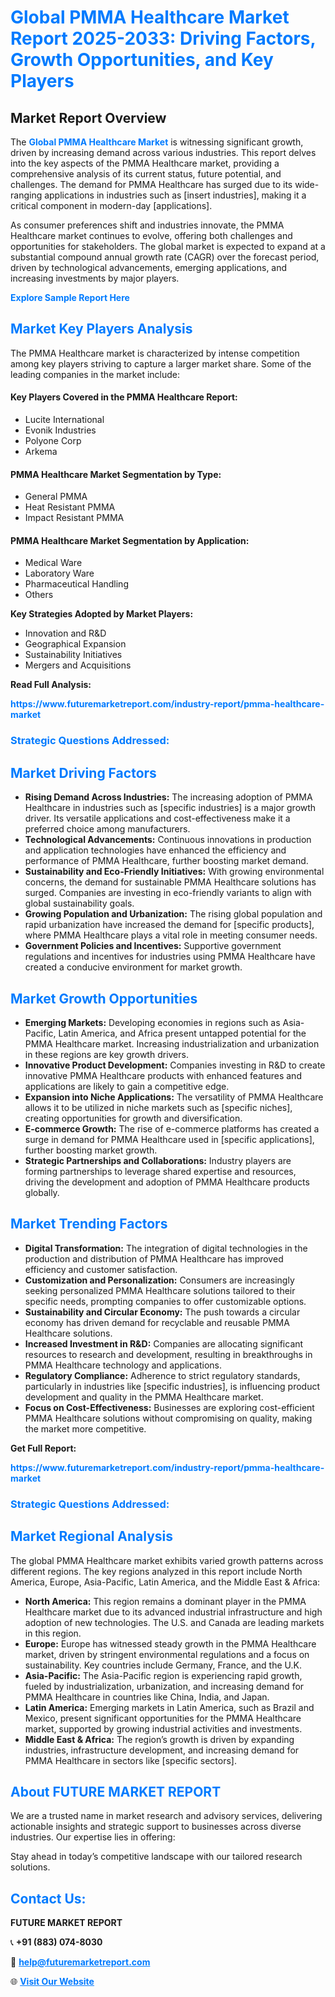<h1 style="color: #007BFF;">Global PMMA Healthcare Market Report 2025-2033: Driving Factors, Growth Opportunities, and Key Players</h1>

<section id="overview">
<h2>Market Report Overview</h2>
<p>The <a href="https://www.futuremarketreport.com/industry-report/pmma-healthcare-market" style="color: #007BFF; text-decoration: none;"><strong>Global PMMA Healthcare Market</strong></a> is witnessing significant growth, driven by increasing demand across various industries. This report delves into the key aspects of the PMMA Healthcare market, providing a comprehensive analysis of its current status, future potential, and challenges. The demand for PMMA Healthcare has surged due to its wide-ranging applications in industries such as [insert industries], making it a critical component in modern-day [applications].</p>
<p>As consumer preferences shift and industries innovate, the PMMA Healthcare market continues to evolve, offering both challenges and opportunities for stakeholders. The global market is expected to expand at a substantial compound annual growth rate (CAGR) over the forecast period, driven by technological advancements, emerging applications, and increasing investments by major players.</p>
</section>

<section id="overview">
<p><a href="https://www.futuremarketreport.com/request-sample/reportId=27688" style="color: #007BFF; text-decoration: none;"><strong>Explore Sample Report Here</strong></a></p>
</section>

<section id="key-players">
<h2 style="color: #007BFF;">Market Key Players Analysis</h2>
<p>The PMMA Healthcare market is characterized by intense competition among key players striving to capture a larger market share. Some of the leading companies in the market include:</p>
<h4>Key Players Covered in the PMMA Healthcare Report:</h4>
<ul><li>Lucite International</li><li>Evonik Industries</li><li>Polyone Corp</li><li>Arkema</li></ul>
<h4>PMMA Healthcare Market Segmentation by Type:</h4>
<ul><li>General PMMA</li><li>Heat Resistant PMMA</li><li>Impact Resistant PMMA</li></ul>

<h4>PMMA Healthcare Market Segmentation by Application:</h4>
<ul><li>Medical Ware</li><li>Laboratory Ware</li><li>Pharmaceutical Handling</li><li>Others</li></ul>
<p><strong>Key Strategies Adopted by Market Players:</strong></p>
<ul>
<li>Innovation and R&D</li>
<li>Geographical Expansion</li>
<li>Sustainability Initiatives</li>
<li>Mergers and Acquisitions</li>
</ul>
</section>

<section>
<p><strong>Read Full Analysis: </strong></p><a href="https://www.futuremarketreport.com/industry-report/pmma-healthcare-market" style="color: #007BFF; text-decoration: none;"><strong>https://www.futuremarketreport.com/industry-report/pmma-healthcare-market</strong></a>
<h3 style="color: #007BFF;">Strategic Questions Addressed:</h3>
</section>

<section id="driving-factors">
<h2 style="color: #007BFF;">Market Driving Factors</h2>
<ul>
<li><strong>Rising Demand Across Industries:</strong> The increasing adoption of PMMA Healthcare in industries such as [specific industries] is a major growth driver. Its versatile applications and cost-effectiveness make it a preferred choice among manufacturers.</li>
<li><strong>Technological Advancements:</strong> Continuous innovations in production and application technologies have enhanced the efficiency and performance of PMMA Healthcare, further boosting market demand.</li>
<li><strong>Sustainability and Eco-Friendly Initiatives:</strong> With growing environmental concerns, the demand for sustainable PMMA Healthcare solutions has surged. Companies are investing in eco-friendly variants to align with global sustainability goals.</li>
<li><strong>Growing Population and Urbanization:</strong> The rising global population and rapid urbanization have increased the demand for [specific products], where PMMA Healthcare plays a vital role in meeting consumer needs.</li>
<li><strong>Government Policies and Incentives:</strong> Supportive government regulations and incentives for industries using PMMA Healthcare have created a conducive environment for market growth.</li>
</ul>
</section>

<section id="growth-opportunities">
<h2 style="color: #007BFF;">Market Growth Opportunities</h2>
<ul>
<li><strong>Emerging Markets:</strong> Developing economies in regions such as Asia-Pacific, Latin America, and Africa present untapped potential for the PMMA Healthcare market. Increasing industrialization and urbanization in these regions are key growth drivers.</li>
<li><strong>Innovative Product Development:</strong> Companies investing in R&D to create innovative PMMA Healthcare products with enhanced features and applications are likely to gain a competitive edge.</li>
<li><strong>Expansion into Niche Applications:</strong> The versatility of PMMA Healthcare allows it to be utilized in niche markets such as [specific niches], creating opportunities for growth and diversification.</li>
<li><strong>E-commerce Growth:</strong> The rise of e-commerce platforms has created a surge in demand for PMMA Healthcare used in [specific applications], further boosting market growth.</li>
<li><strong>Strategic Partnerships and Collaborations:</strong> Industry players are forming partnerships to leverage shared expertise and resources, driving the development and adoption of PMMA Healthcare products globally.</li>
</ul>
</section>

<section id="trending-factors">
<h2 style="color: #007BFF;">Market Trending Factors</h2>
<ul>
<li><strong>Digital Transformation:</strong> The integration of digital technologies in the production and distribution of PMMA Healthcare has improved efficiency and customer satisfaction.</li>
<li><strong>Customization and Personalization:</strong> Consumers are increasingly seeking personalized PMMA Healthcare solutions tailored to their specific needs, prompting companies to offer customizable options.</li>
<li><strong>Sustainability and Circular Economy:</strong> The push towards a circular economy has driven demand for recyclable and reusable PMMA Healthcare solutions.</li>
<li><strong>Increased Investment in R&D:</strong> Companies are allocating significant resources to research and development, resulting in breakthroughs in PMMA Healthcare technology and applications.</li>
<li><strong>Regulatory Compliance:</strong> Adherence to strict regulatory standards, particularly in industries like [specific industries], is influencing product development and quality in the PMMA Healthcare market.</li>
<li><strong>Focus on Cost-Effectiveness:</strong> Businesses are exploring cost-efficient PMMA Healthcare solutions without compromising on quality, making the market more competitive.</li>
</ul>
</section>

<section>
<p><strong>Get Full Report: </strong></p><a href="https://www.futuremarketreport.com/industry-report/pmma-healthcare-market" style="color: #007BFF; text-decoration: none;"><strong>https://www.futuremarketreport.com/industry-report/pmma-healthcare-market</strong></a>
<h3 style="color: #007BFF;">Strategic Questions Addressed:</h3>
</section>


<section id="regional-analysis">
<h2 style="color: #007BFF;">Market Regional Analysis</h2>
<p>The global PMMA Healthcare market exhibits varied growth patterns across different regions. The key regions analyzed in this report include North America, Europe, Asia-Pacific, Latin America, and the Middle East & Africa:</p>
<ul>
<li><strong>North America:</strong> This region remains a dominant player in the PMMA Healthcare market due to its advanced industrial infrastructure and high adoption of new technologies. The U.S. and Canada are leading markets in this region.</li>
<li><strong>Europe:</strong> Europe has witnessed steady growth in the PMMA Healthcare market, driven by stringent environmental regulations and a focus on sustainability. Key countries include Germany, France, and the U.K.</li>
<li><strong>Asia-Pacific:</strong> The Asia-Pacific region is experiencing rapid growth, fueled by industrialization, urbanization, and increasing demand for PMMA Healthcare in countries like China, India, and Japan.</li>
<li><strong>Latin America:</strong> Emerging markets in Latin America, such as Brazil and Mexico, present significant opportunities for the PMMA Healthcare market, supported by growing industrial activities and investments.</li>
<li><strong>Middle East & Africa:</strong> The region’s growth is driven by expanding industries, infrastructure development, and increasing demand for PMMA Healthcare in sectors like [specific sectors].</li>
</ul>
</section>

<footer>
<h2 style="color: #007BFF;">About FUTURE MARKET REPORT</h2>
<p>We are a trusted name in market research and advisory services, delivering actionable insights and strategic support to businesses across diverse industries. Our expertise lies in offering:</p>

<p>Stay ahead in today’s competitive landscape with our tailored research solutions.</p>

<h2 style="color: #007BFF;">Contact Us:</h2>
<p><strong>FUTURE MARKET REPORT</strong></p>
<p>📞 <strong>+91 (883) 074-8030</strong></p>
<p>📧 <strong><a href="mailto:help@futuremarketreport.com" style="color: #007BFF;">help@futuremarketreport.com</a></strong></p>
<p>🌐 <strong><a href="https://www.futuremarketreport.com/" style="color: #007BFF;">Visit Our Website</a></strong></p>
</footer>